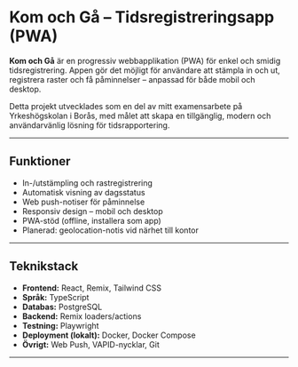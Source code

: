 #  Kom och Gå – Tidsregistreringsapp (PWA)

**Kom och Gå** är en progressiv webbapplikation (PWA) för enkel och smidig tidsregistrering. Appen gör det möjligt för användare att stämpla in och ut, registrera raster och få påminnelser – anpassad för både mobil och desktop.

Detta projekt utvecklades som en del av mitt examensarbete på Yrkeshögskolan i Borås, med målet att skapa en tillgänglig, modern och användarvänlig lösning för tidsrapportering.

---

##  Funktioner

- In-/utstämpling och rastregistrering
- Automatisk visning av dagsstatus
- Web push-notiser för påminnelse
- Responsiv design – mobil och desktop
- PWA-stöd (offline, installera som app)
- Planerad: geolocation-notis vid närhet till kontor

---

##  Teknikstack

- **Frontend:** React, Remix, Tailwind CSS
- **Språk:** TypeScript
- **Databas:** PostgreSQL
- **Backend:** Remix loaders/actions
- **Testning:** Playwright
- **Deployment (lokalt):** Docker, Docker Compose
- **Övrigt:** Web Push, VAPID-nycklar, Git

---



